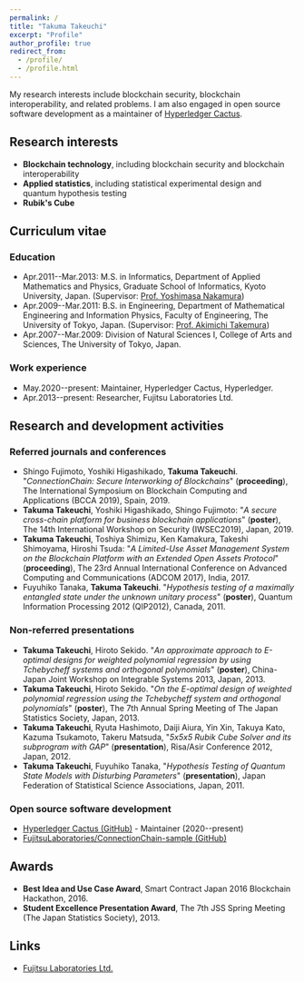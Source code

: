 ```yaml
---
permalink: /
title: "Takuma Takeuchi"
excerpt: "Profile"
author_profile: true
redirect_from: 
  - /profile/
  - /profile.html
---
```


My research interests include blockchain security, blockchain interoperability, and related problems.  I am also engaged in open source software development as a maintainer of [Hyperledger Cactus](https://www.hyperledger.org/use/cactus).

## Research interests

- **Blockchain technology**, including blockchain security and blockchain interoperability
- **Applied statistics**, including statistical experimental design and quantum hypothesis testing
- **Rubik's Cube**

## Curriculum vitae

### Education

- Apr.2011--Mar.2013: M.S. in Informatics,  Department of Applied Mathematics and Physics, Graduate School of Informatics, Kyoto University, Japan. (Supervisor: [Prof. Yoshimasa Nakamura](http://www-is.amp.i.kyoto-u.ac.jp/lab/en/))
- Apr.2009--Mar.2011: B.S. in Engineering, Department of Mathematical Engineering and Information Physics, Faculty of Engineering, The University of Tokyo, Japan. (Supervisor: [Prof. Akimichi Takemura](http://www.akimichitakemura.com/athp/english/index.html))
- Apr.2007--Mar.2009: Division of Natural Sciences I, College of Arts and Sciences, The University of Tokyo, Japan.

### Work experience

- May.2020--present: Maintainer, Hyperledger Cactus, Hyperledger.
- Apr.2013--present: Researcher, Fujitsu Laboratories Ltd.

## Research and development activities

### Referred journals and conferences

- Shingo Fujimoto, Yoshiki Higashikado, **Takuma Takeuchi**. "*ConnectionChain: Secure Interworking of Blockchains*" (**proceeding**), The International Symposium on Blockchain Computing and Applications (BCCA 2019), Spain, 2019.
- **Takuma Takeuchi**, Yoshiki Higashikado, Shingo Fujimoto: "*A secure cross-chain platform for business blockchain applications*" (**poster**), The 14th International Workshop on Security (IWSEC2019), Japan, 2019.
- **Takuma Takeuchi**, Toshiya Shimizu, Ken Kamakura, Takeshi Shimoyama, Hiroshi Tsuda: "*A Limited-Use Asset Management System on the Blockchain Platform with an Extended Open Assets Protocol*" (**proceeding**), The 23rd Annual International Conference on Advanced Computing and Communications (ADCOM 2017), India, 2017.
- Fuyuhiko Tanaka, **Takuma Takeuchi**. "*Hypothesis testing of a maximally entangled state under the unknown unitary process*" (**poster**), Quantum Information Processing 2012 (QIP2012), Canada, 2011.

### Non-referred presentations

- **Takuma Takeuchi**, Hiroto Sekido. "*An approximate approach to E-optimal designs for weighted polynomial regression by using Tchebycheff systems and orthogonal polynomials*" (**poster**), China-Japan Joint Workshop on Integrable Systems 2013, Japan, 2013.
- **Takuma Takeuchi**, Hiroto Sekido. "*On the E-optimal design of weighted polynomial regression using the Tchebycheff system and orthogonal polynomials*" (**poster**), The 7th Annual Spring Meeting of The Japan Statistics Society, Japan, 2013.
- **Takuma Takeuchi**, Ryuta Hashimoto, Daiji Aiura, Yin Xin, Takuya Kato, Kazuma Tsukamoto, Takeru Matsuda, "*5x5x5 Rubik Cube Solver and its subprogram with GAP*" (**presentation**), Risa/Asir Conference 2012, Japan, 2012.
- **Takuma Takeuchi**, Fuyuhiko Tanaka, "*Hypothesis Testing of Quantum State Models with Disturbing Parameters*" (**presentation**), Japan Federation of Statistical Science Associations, Japan, 2011.

### Open source software development

- [Hyperledger Cactus (GitHub)](https://github.com/hyperledger/cactus) - Maintainer (2020--present)
- [FujitsuLaboratories/ConnectionChain-sample (GitHub)](https://github.com/FujitsuLaboratories/ConnectionChain-sample)

## Awards

- **Best Idea and Use Case Award**, Smart Contract Japan 2016 Blockchain Hackathon, 2016.
- **Student Excellence Presentation Award**, The 7th JSS Spring Meeting (The Japan Statistics Society), 2013.

## Links
- [Fujitsu Laboratories Ltd.](https://www.fujitsu.com/jp/group/labs/en/)